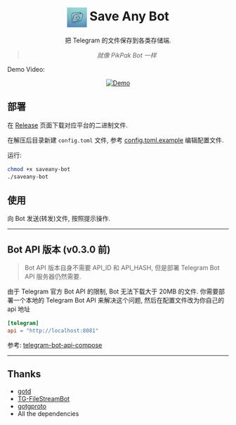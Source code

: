 <div align="center">

# <img src="docs/logo.jpg" width="45" align="center"> Save Any Bot

把 Telegram 的文件保存到各类存储端.

> _就像 PikPak Bot 一样_

</div

Demo Video:

<div align="center">

[![Demo](https://img.youtube.com/vi/dy7ujMuKi_s/0.jpg)](https://youtu.be/dy7ujMuKi_s)

</div>

## 部署

在 [Release](https://github.com/krau/SaveAny-Bot/releases) 页面下载对应平台的二进制文件.

在解压后目录新建 `config.toml` 文件, 参考 [config.toml.example](https://github.com/krau/SaveAny-Bot/blob/main/config.example.toml) 编辑配置文件.

运行:

```bash
chmod +x saveany-bot
./saveany-bot
```

## 使用

向 Bot 发送(转发)文件, 按照提示操作.

---

## Bot API 版本 (v0.3.0 前)

> Bot API 版本自身不需要 API_ID 和 API_HASH, 但是部署 Telegram Bot API 服务器仍然需要.

由于 Telegram 官方 Bot API 的限制, Bot 无法下载大于 20MB 的文件. 你需要部署一个本地的 Telegram Bot API 来解决这个问题, 然后在配置文件改为你自己的 api 地址

```toml
[telegram]
api = "http://localhost:8081"
```

参考: [telegram-bot-api-compose](https://github.com/krau/telegram-bot-api-compose)

---

## Thanks

- [gotd](https://github.com/gotd/td)
- [TG-FileStreamBot](https://github.com/EverythingSuckz/TG-FileStreamBot)
- [gotgproto](https://github.com/celestix/gotgproto)
- All the dependencies
